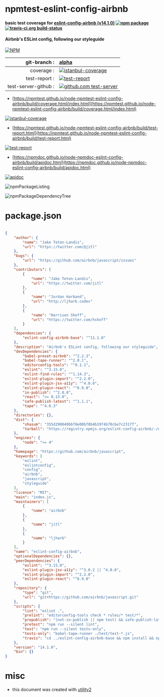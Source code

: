 # npmtest-eslint-config-airbnb

#### basic test coverage for  [eslint-config-airbnb (v14.1.0)](https://github.com/airbnb/javascript)  [![npm package](https://img.shields.io/npm/v/npmtest-eslint-config-airbnb.svg?style=flat-square)](https://www.npmjs.org/package/npmtest-eslint-config-airbnb) [![travis-ci.org build-status](https://api.travis-ci.org/npmtest/node-npmtest-eslint-config-airbnb.svg)](https://travis-ci.org/npmtest/node-npmtest-eslint-config-airbnb)

#### Airbnb's ESLint config, following our styleguide

[![NPM](https://nodei.co/npm/eslint-config-airbnb.png?downloads=true&downloadRank=true&stars=true)](https://www.npmjs.com/package/eslint-config-airbnb)

| git-branch : | [alpha](https://github.com/npmtest/node-npmtest-eslint-config-airbnb/tree/alpha)|
|--:|:--|
| coverage : | [![istanbul-coverage](https://npmtest.github.io/node-npmtest-eslint-config-airbnb/build/coverage.badge.svg)](https://npmtest.github.io/node-npmtest-eslint-config-airbnb/build/coverage.html/index.html)|
| test-report : | [![test-report](https://npmtest.github.io/node-npmtest-eslint-config-airbnb/build/test-report.badge.svg)](https://npmtest.github.io/node-npmtest-eslint-config-airbnb/build/test-report.html)|
| test-server-github : | [![github.com test-server](https://npmtest.github.io/node-npmtest-eslint-config-airbnb/GitHub-Mark-32px.png)](https://npmtest.github.io/node-npmtest-eslint-config-airbnb/build/app/index.html) | | build-artifacts : | [![build-artifacts](https://npmtest.github.io/node-npmtest-eslint-config-airbnb/glyphicons_144_folder_open.png)](https://github.com/npmtest/node-npmtest-eslint-config-airbnb/tree/gh-pages/build)|

- [https://npmtest.github.io/node-npmtest-eslint-config-airbnb/build/coverage.html/index.html](https://npmtest.github.io/node-npmtest-eslint-config-airbnb/build/coverage.html/index.html)

[![istanbul-coverage](https://npmtest.github.io/node-npmtest-eslint-config-airbnb/build/screenCapture.buildCi.browser.%252Ftmp%252Fbuild%252Fcoverage.lib.html.png)](https://npmtest.github.io/node-npmtest-eslint-config-airbnb/build/coverage.html/index.html)

- [https://npmtest.github.io/node-npmtest-eslint-config-airbnb/build/test-report.html](https://npmtest.github.io/node-npmtest-eslint-config-airbnb/build/test-report.html)

[![test-report](https://npmtest.github.io/node-npmtest-eslint-config-airbnb/build/screenCapture.buildCi.browser.%252Ftmp%252Fbuild%252Ftest-report.html.png)](https://npmtest.github.io/node-npmtest-eslint-config-airbnb/build/test-report.html)

- [https://npmdoc.github.io/node-npmdoc-eslint-config-airbnb/build/apidoc.html](https://npmdoc.github.io/node-npmdoc-eslint-config-airbnb/build/apidoc.html)

[![apidoc](https://npmdoc.github.io/node-npmdoc-eslint-config-airbnb/build/screenCapture.buildCi.browser.%252Ftmp%252Fbuild%252Fapidoc.html.png)](https://npmdoc.github.io/node-npmdoc-eslint-config-airbnb/build/apidoc.html)

![npmPackageListing](https://npmtest.github.io/node-npmtest-eslint-config-airbnb/build/screenCapture.npmPackageListing.svg)

![npmPackageDependencyTree](https://npmtest.github.io/node-npmtest-eslint-config-airbnb/build/screenCapture.npmPackageDependencyTree.svg)



# package.json

```json

{
    "author": {
        "name": "Jake Teton-Landis",
        "url": "https://twitter.com/@jitl"
    },
    "bugs": {
        "url": "https://github.com/airbnb/javascript/issues"
    },
    "contributors": [
        {
            "name": "Jake Teton-Landis",
            "url": "https://twitter.com/jitl"
        },
        {
            "name": "Jordan Harband",
            "url": "http://ljharb.codes"
        },
        {
            "name": "Harrison Shoff",
            "url": "https://twitter.com/hshoff"
        }
    ],
    "dependencies": {
        "eslint-config-airbnb-base": "^11.1.0"
    },
    "description": "Airbnb's ESLint config, following our styleguide",
    "devDependencies": {
        "babel-preset-airbnb": "^2.2.3",
        "babel-tape-runner": "^2.0.1",
        "editorconfig-tools": "^0.1.1",
        "eslint": "^3.15.0",
        "eslint-find-rules": "^1.14.3",
        "eslint-plugin-import": "^2.2.0",
        "eslint-plugin-jsx-a11y": "^4.0.0",
        "eslint-plugin-react": "^6.9.0",
        "in-publish": "^2.0.0",
        "react": ">= 0.13.0",
        "safe-publish-latest": "^1.1.1",
        "tape": "^4.6.3"
    },
    "directories": {},
    "dist": {
        "shasum": "355d290040bbf8e00bf8b4b19f4b70cbe7c2317f",
        "tarball": "https://registry.npmjs.org/eslint-config-airbnb/-/eslint-config-airbnb-14.1.0.tgz"
    },
    "engines": {
        "node": ">= 4"
    },
    "homepage": "https://github.com/airbnb/javascript",
    "keywords": [
        "eslint",
        "eslintconfig",
        "config",
        "airbnb",
        "javascript",
        "styleguide"
    ],
    "license": "MIT",
    "main": "index.js",
    "maintainers": [
        {
            "name": "airbnb"
        },
        {
            "name": "jitl"
        },
        {
            "name": "ljharb"
        }
    ],
    "name": "eslint-config-airbnb",
    "optionalDependencies": {},
    "peerDependencies": {
        "eslint": "^3.15.0",
        "eslint-plugin-jsx-a11y": "^3.0.2 || ^4.0.0",
        "eslint-plugin-import": "^2.2.0",
        "eslint-plugin-react": "^6.9.0"
    },
    "repository": {
        "type": "git",
        "url": "git+https://github.com/airbnb/javascript.git"
    },
    "scripts": {
        "lint": "eslint .",
        "prelint": "editorconfig-tools check * rules/* test/*",
        "prepublish": "(not-in-publish || npm test) && safe-publish-latest",
        "pretest": "npm run --silent lint",
        "test": "npm run --silent tests-only",
        "tests-only": "babel-tape-runner ./test/test-*.js",
        "travis": "cd ../eslint-config-airbnb-base && npm install && npm link && cd - && npm link eslint-config-airbnb-base && npm run --silent test ; npm unlink eslint-config-airbnb-base >/dev/null &"
    },
    "version": "14.1.0",
    "bin": {}
}
```



# misc
- this document was created with [utility2](https://github.com/kaizhu256/node-utility2)

